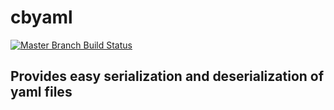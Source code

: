 # cbyaml

[![Master Branch Build Status](https://img.shields.io/travis/elpete/cbyaml/master.svg?style=flat-square&label=master)](https://travis-ci.org/elpete/cbyaml)

## Provides easy serialization and deserialization of yaml files